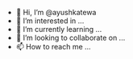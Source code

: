 - 👋 Hi, I’m @ayushkatewa
- 👀 I’m interested in ...
- 🌱 I’m currently learning ...
- 💞️ I’m looking to collaborate on ...
- 📫 How to reach me ...

<!---
ayushkatewa/ayushkatewa is a ✨ special ✨ repository because its `README.md` (this file) appears on your GitHub profile.
You can click the Preview link to take a look at your changes.
--->
